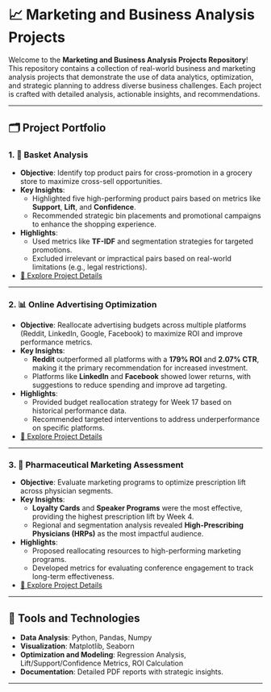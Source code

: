 # 📈 Marketing and Business Analysis Projects

Welcome to the **Marketing and Business Analysis Projects Repository**! This repository contains a collection of real-world business and marketing analysis projects that demonstrate the use of data analytics, optimization, and strategic planning to address diverse business challenges. Each project is crafted with detailed analysis, actionable insights, and recommendations.

---

## 🗂️ Project Portfolio

### 1. **🛒 Basket Analysis**
- **Objective**: Identify top product pairs for cross-promotion in a grocery store to maximize cross-sell opportunities.
- **Key Insights**:
  - Highlighted five high-performing product pairs based on metrics like **Support**, **Lift**, and **Confidence**.
  - Recommended strategic bin placements and promotional campaigns to enhance the shopping experience.
- **Highlights**:
  - Used metrics like **TF-IDF** and segmentation strategies for targeted promotions.
  - Excluded irrelevant or impractical pairs based on real-world limitations (e.g., legal restrictions).
- [📁 Explore Project Details](./Basket%20Analysis)

---

### 2. **📊 Online Advertising Optimization**
- **Objective**: Reallocate advertising budgets across multiple platforms (Reddit, LinkedIn, Google, Facebook) to maximize ROI and improve performance metrics.
- **Key Insights**:
  - **Reddit** outperformed all platforms with a **179% ROI** and **2.07% CTR**, making it the primary recommendation for increased investment.
  - Platforms like **LinkedIn** and **Facebook** showed lower returns, with suggestions to reduce spending and improve ad targeting.
- **Highlights**:
  - Provided budget reallocation strategy for Week 17 based on historical performance data.
  - Recommended targeted interventions to address underperformance on specific platforms.
- [📁 Explore Project Details](./Online%20Advertising)

---

### 3. **💊 Pharmaceutical Marketing Assessment**
- **Objective**: Evaluate marketing programs to optimize prescription lift across physician segments.
- **Key Insights**:
  - **Loyalty Cards** and **Speaker Programs** were the most effective, providing the highest prescription lift by Week 4.
  - Regional and segmentation analysis revealed **High-Prescribing Physicians (HRPs)** as the most impactful audience.
- **Highlights**:
  - Proposed reallocating resources to high-performing marketing programs.
  - Developed metrics for evaluating conference engagement to track long-term effectiveness.
- [📁 Explore Project Details](./Pharmaceutical_Marketing_Instructions)

---

## 🔧 Tools and Technologies
- **Data Analysis**: Python, Pandas, Numpy
- **Visualization**: Matplotlib, Seaborn
- **Optimization and Modeling**: Regression Analysis, Lift/Support/Confidence Metrics, ROI Calculation
- **Documentation**: Detailed PDF reports with strategic insights.

---
